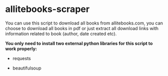 # allitebooks-scraper
You can use this script to download all books from allitebooks.com, you can choose to download all books in pdf or just extract
all download links with information related to book (author, date created etc). 

**You only need to install two external python libraries for this script to work properly:**

- requests

- beautifulsoup
